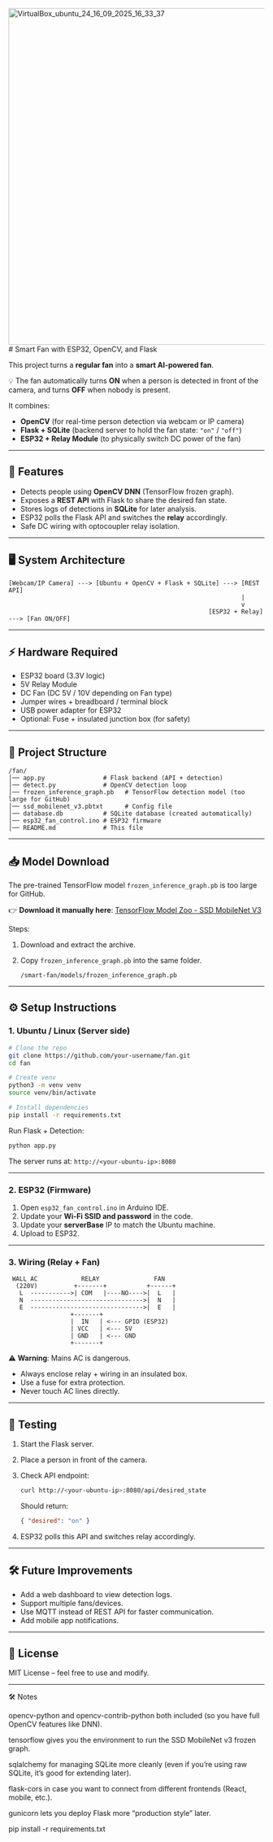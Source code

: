 <img width="1366" height="662" alt="VirtualBox_ubuntu_24_16_09_2025_16_33_37" src="https://github.com/user-attachments/assets/2c970ea0-c5fa-4560-983f-1fdd45d7d535" /># Smart Fan with ESP32, OpenCV, and Flask

This project turns a **regular fan** into a **smart AI-powered fan**.

💡 The fan automatically turns **ON** when a person is detected in front of the camera, and turns **OFF** when nobody is present.

It combines:

* **OpenCV** (for real-time person detection via webcam or IP camera)
* **Flask + SQLite** (backend server to hold the fan state: `"on"` / `"off"`)
* **ESP32 + Relay Module** (to physically switch DC power of the fan)

---

## 🔧 Features

* Detects people using **OpenCV DNN** (TensorFlow frozen graph).
* Exposes a **REST API** with Flask to share the desired fan state.
* Stores logs of detections in **SQLite** for later analysis.
* ESP32 polls the Flask API and switches the **relay** accordingly.
* Safe DC wiring with optocoupler relay isolation.

---

## 🖥️ System Architecture

```
[Webcam/IP Camera] ---> [Ubuntu + OpenCV + Flask + SQLite] ---> [REST API]
                                                                |
                                                                v
                                                       [ESP32 + Relay] ---> [Fan ON/OFF]
```

---

## ⚡ Hardware Required

* ESP32 board (3.3V logic)
* 5V Relay Module 
* DC Fan (DC 5V / 10V depending on Fan type)
* Jumper wires + breadboard / terminal block
* USB power adapter for ESP32
* Optional: Fuse + insulated junction box (for safety)

---

## 📂 Project Structure

```
/fan/
│── app.py                # Flask backend (API + detection)
│── detect.py             # OpenCV detection loop
│── frozen_inference_graph.pb   # TensorFlow detection model (too large for GitHub)
│── ssd_mobilenet_v3.pbtxt      # Config file
│── database.db           # SQLite database (created automatically)
│── esp32_fan_control.ino # ESP32 firmware
│── README.md             # This file
```

---

## 📥 Model Download

The pre-trained TensorFlow model `frozen_inference_graph.pb` is too large for GitHub.

👉 **Download it manually here**:
[TensorFlow Model Zoo - SSD MobileNet V3](http://download.tensorflow.org/models/object_detection/ssd_mobilenet_v3_large_coco_2020_01_14.tar.gz)

Steps:

1. Download and extract the archive.
2. Copy `frozen_inference_graph.pb` into the same folder.

   ```
   /smart-fan/models/frozen_inference_graph.pb
   ```

---

## ⚙️ Setup Instructions

### 1. Ubuntu / Linux (Server side)

```bash
# Clone the repo
git clone https://github.com/your-username/fan.git
cd fan

# Create venv
python3 -m venv venv
source venv/bin/activate

# Install dependencies
pip install -r requirements.txt
```

Run Flask + Detection:

```bash
python app.py
```

The server runs at: `http://<your-ubuntu-ip>:8080`

---

### 2. ESP32 (Firmware)

1. Open `esp32_fan_control.ino` in Arduino IDE.
2. Update your **Wi-Fi SSID and password** in the code.
3. Update your **serverBase** IP to match the Ubuntu machine.
4. Upload to ESP32.

---

### 3. Wiring (Relay + Fan)

```
 WALL AC            RELAY               FAN
  (220V)          +-------+           +------+
   L  ----------->| COM   |----NO---->|  L   |
   N  ------------------------------->|  N   |
   E  ------------------------------->|  E   |
                 +-------+
                 |  IN   | <--- GPIO (ESP32)
                 | VCC   | <--- 5V
                 | GND   | <--- GND
                 +-------+
```

⚠️ **Warning**: Mains AC is dangerous.

* Always enclose relay + wiring in an insulated box.
* Use a fuse for extra protection.
* Never touch AC lines directly.

---

## 🧪 Testing

1. Start the Flask server.
2. Place a person in front of the camera.
3. Check API endpoint:

   ```bash
   curl http://<your-ubuntu-ip>:8080/api/desired_state
   ```

   Should return:

   ```json
   { "desired": "on" }
   ```
4. ESP32 polls this API and switches relay accordingly.

---

## 🛠️ Future Improvements

* Add a web dashboard to view detection logs.
* Support multiple fans/devices.
* Use MQTT instead of REST API for faster communication.
* Add mobile app notifications.

---






## 📜 License

MIT License – feel free to use and modify.

---


🛠️ Notes

opencv-python and opencv-contrib-python both included (so you have full OpenCV features like DNN).

tensorflow gives you the environment to run the SSD MobileNet v3 frozen graph.

sqlalchemy for managing SQLite more cleanly (even if you’re using raw SQLite, it’s good for extending later).

flask-cors in case you want to connect from different frontends (React, mobile, etc.).

gunicorn lets you deploy Flask more “production style” later.

pip install -r requirements.txt
